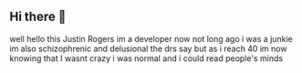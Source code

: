 ## Hi there 👋

<!--
**Justinknows/Justinknows** is a ✨ _special_ ✨ repository because its `README.md` (this file) appears on your GitHub profile.

Here are some ideas to get you started:

- 🔭 I’m currently working on an app the who ever is says uses military technology why is knowledge weaponized ...
- 🌱 I’m currently learning ...
- 👯 I’m looking to collaborate on ...
- 🤔 I’m looking for help with ...
- 💬 Ask me about ...
- 📫 How to reach me: ...
- 😄 Pronouns: ...
- ⚡ Fun fact: ...
-->
well hello this Justin Rogers im a developer now not long ago i was a junkie im also schizophrenic and delusional the drs say but as i reach 40 im now knowing that I wasnt crazy i was normal and i could read people's minds
